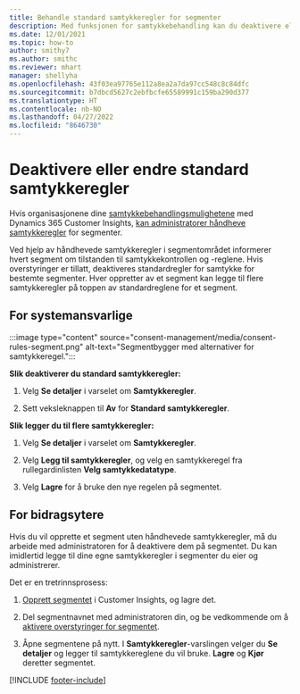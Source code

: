 ```yaml
---
title: Behandle standard samtykkeregler for segmenter
description: Med funksjonen for samtykkebehandling kan du deaktivere eller endre standard regler for samtykke hvis overstyringer er aktivert.
ms.date: 12/01/2021
ms.topic: how-to
author: smithy7
ms.author: smithc
ms.reviewer: mhart
manager: shellyha
ms.openlocfilehash: 43f03ea97765e112a8ea2a7da97cc548c8c84dfc
ms.sourcegitcommit: b7dbcd5627c2ebfbcfe65589991c159ba290d377
ms.translationtype: HT
ms.contentlocale: nb-NO
ms.lasthandoff: 04/27/2022
ms.locfileid: "8646730"
---
```

# <a name="disable-or-change-default-consent-rules"></a>Deaktivere eller endre standard samtykkeregler

Hvis organisasjonene dine [samtykkebehandlingsmulighetene](consent-management/overview.md) med Dynamics 365 Customer Insights, [kan administratorer håndheve samtykkeregler](activate-consent.md) for segmenter. 

Ved hjelp av håndhevede samtykkeregler i segmentområdet informerer hvert segment om tilstanden til samtykkekontrollen og -reglene. Hvis overstyringer er tillatt, deaktiveres standardregler for samtykke for bestemte segmenter. Hver oppretter av et segment kan legge til flere samtykkeregler på toppen av standardreglene for et segment. 

## <a name="for-administrators"></a>For systemansvarlige

:::image type="content" source="consent-management/media/consent-rules-segment.png" alt-text="Segmentbygger med alternativer for samtykkeregel.":::

**Slik deaktiverer du standard samtykkeregler:**

1. Velg **Se detaljer** i varselet om **Samtykkeregler**. 

1. Sett veksleknappen til **Av** for **Standard samtykkeregler**.

**Slik legger du til flere samtykkeregler:**

1. Velg **Se detaljer** i varselet om **Samtykkeregler**. 

1. Velg **Legg til samtykkeregler**, og velg en samtykkeregel fra rullegardinlisten **Velg samtykkedatatype**.

1. Velg **Lagre** for å bruke den nye regelen på segmentet.

## <a name="for-contributors"></a>For bidragsytere

Hvis du vil opprette et segment uten håndhevede samtykkeregler, må du arbeide med administratoren for å deaktivere dem på segmentet. Du kan imidlertid legge til dine egne samtykkeregler i segmenter du eier og administrerer.

Det er en tretrinnsprosess: 
1. [Opprett segmentet](segments.md) i Customer Insights, og lagre det. 

1. Del segmentnavnet med administratoren din, og be vedkommende om å [aktivere overstyringer for segmentet](activate-consent.md). 

1. Åpne segmentene på nytt. I **Samtykkeregler**-varslingen velger du **Se detaljer** og legger til samtykkereglene du vil bruke. **Lagre** og **Kjør** deretter segmentet.



[!INCLUDE [footer-include](includes/footer-banner.md)] 
